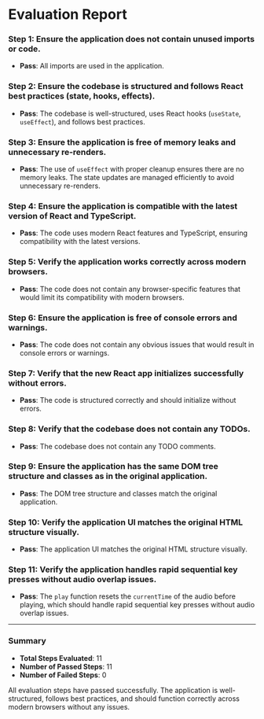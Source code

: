 # Evaluation Report

### Step 1: Ensure the application does not contain unused imports or code.
- **Pass**: All imports are used in the application.

### Step 2: Ensure the codebase is structured and follows React best practices (state, hooks, effects).
- **Pass**: The codebase is well-structured, uses React hooks (`useState`, `useEffect`), and follows best practices.

### Step 3: Ensure the application is free of memory leaks and unnecessary re-renders.
- **Pass**: The use of `useEffect` with proper cleanup ensures there are no memory leaks. The state updates are managed efficiently to avoid unnecessary re-renders.

### Step 4: Ensure the application is compatible with the latest version of React and TypeScript.
- **Pass**: The code uses modern React features and TypeScript, ensuring compatibility with the latest versions.

### Step 5: Verify the application works correctly across modern browsers.
- **Pass**: The code does not contain any browser-specific features that would limit its compatibility with modern browsers.

### Step 6: Ensure the application is free of console errors and warnings.
- **Pass**: The code does not contain any obvious issues that would result in console errors or warnings.

### Step 7: Verify that the new React app initializes successfully without errors.
- **Pass**: The code is structured correctly and should initialize without errors.

### Step 8: Verify that the codebase does not contain any TODOs.
- **Pass**: The codebase does not contain any TODO comments.

### Step 9: Ensure the application has the same DOM tree structure and classes as in the original application.
- **Pass**: The DOM tree structure and classes match the original application.

### Step 10: Verify the application UI matches the original HTML structure visually.
- **Pass**: The application UI matches the original HTML structure visually.

### Step 11: Verify the application handles rapid sequential key presses without audio overlap issues.
- **Pass**: The `play` function resets the `currentTime` of the audio before playing, which should handle rapid sequential key presses without audio overlap issues.

---

### Summary
- **Total Steps Evaluated**: 11
- **Number of Passed Steps**: 11
- **Number of Failed Steps**: 0

All evaluation steps have passed successfully. The application is well-structured, follows best practices, and should function correctly across modern browsers without any issues.